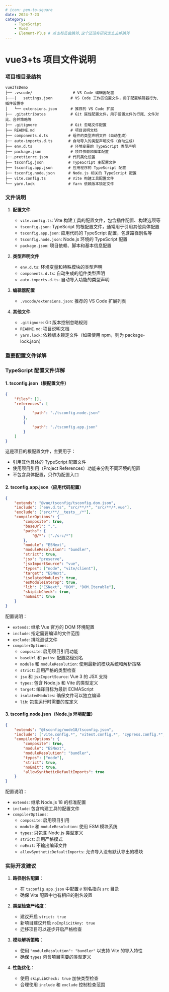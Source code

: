 ```yaml
---
# icon: pen-to-square
date: 2024-7-23
category:
    - TypeScript
    - Vue3
    - Element-Plus # 点击标签会跳转,这个还没有研究怎么去掉跳转
---
```


# vue3+ts 项目文件说明

### 项目根目录结构

```
vue3TsDemo
├── .vscode/                  # VS Code 编辑器配置
├───|   settings.json        # VS Code 工作区设置文件，用于配置编辑器行为、插件设置等
│   └── extensions.json      # 推荐的 VS Code 扩展
├── .gitattributes           # Git 属性配置文件，用于设置文件的行尾、文件对比、合并策略等
├── .gitignore               # Git 忽略文件配置
├── README.md                # 项目说明文档
├── components.d.ts         # 组件的类型声明文件（自动生成）
├── auto-imports.d.ts       # 自动导入的类型声明文件（自动生成）
├── env.d.ts                 # 环境变量的 TypeScript 类型声明
├── package.json             # 项目依赖和脚本配置
├──.prettierrc.json         # 代码美化设置
├── tsconfig.json           # TypeScript 主配置文件
├── tsconfig.app.json       # 应用程序的 TypeScript 配置
├── tsconfig.node.json      # Node.js 相关的 TypeScript 配置
├── vite.config.ts          # Vite 构建工具配置文件
└── yarn.lock               # Yarn 依赖版本锁定文件
```

### 文件说明

1. **配置文件**

    - `vite.config.ts`: Vite 构建工具的配置文件，包含插件配置、构建选项等
    - `tsconfig.json`: TypeScript 的根配置文件，通常用于引用其他具体配置
    - `tsconfig.app.json`: 应用代码的 TypeScript 配置，包含路径别名等
    - `tsconfig.node.json`: Node.js 环境的 TypeScript 配置
    - `package.json`: 项目依赖、脚本和基本信息配置

2. **类型声明文件**

    - `env.d.ts`: 环境变量和特殊模块的类型声明
    - `components.d.ts`: 自动生成的组件类型声明
    - `auto-imports.d.ts`: 自动导入功能的类型声明

3. **编辑器配置**

    - `.vscode/extensions.json`: 推荐的 VS Code 扩展列表

4. **其他文件**
    - `.gitignore`: Git 版本控制忽略规则
    - `README.md`: 项目说明文档
    - `yarn.lock`: 依赖版本锁定文件（如果使用 npm，则为 package-lock.json）

### 重要配置文件详解

### TypeScript 配置文件详解

#### 1. tsconfig.json（根配置文件）

```json
{
    "files": [],
    "references": [
        {
            "path": "./tsconfig.node.json"
        },
        {
            "path": "./tsconfig.app.json"
        }
    ]
}
```

这是项目的根配置文件，主要用于：

-   引用其他具体的 TypeScript 配置文件
-   使用项目引用（Project References）功能来分割不同环境的配置
-   不包含具体配置，只作为配置入口

#### 2. tsconfig.app.json（应用代码配置）

```json
{
    "extends": "@vue/tsconfig/tsconfig.dom.json",
    "include": ["env.d.ts", "src/**/*", "src/**/*.vue"],
    "exclude": ["src/**/__tests__/*"],
    "compilerOptions": {
        "composite": true,
        "baseUrl": ".",
        "paths": {
            "@/*": ["./src/*"]
        },
        "module": "ESNext",
        "moduleResolution": "bundler",
        "strict": true,
        "jsx": "preserve",
        "jsxImportSource": "vue",
        "types": ["node", "vite/client"],
        "target": "ESNext",
        "isolatedModules": true,
        "esModuleInterop": true,
        "lib": ["ESNext", "DOM", "DOM.Iterable"],
        "skipLibCheck": true,
        "noEmit": true
    }
}
```

配置说明：

-   `extends`: 继承 Vue 官方的 DOM 环境配置
-   `include`: 指定需要编译的文件范围
-   `exclude`: 排除测试文件
-   `compilerOptions`:
    -   `composite`: 启用项目引用功能
    -   `baseUrl` 和 `paths`: 配置路径别名
    -   `module` 和 `moduleResolution`: 使用最新的模块系统和解析策略
    -   `strict`: 启用严格的类型检查
    -   `jsx` 和 `jsxImportSource`: Vue 3 的 JSX 支持
    -   `types`: 包含 Node.js 和 Vite 的类型定义
    -   `target`: 编译目标为最新 ECMAScript
    -   `isolatedModules`: 确保文件可以独立编译
    -   `lib`: 包含运行时需要的库定义

#### 3. tsconfig.node.json（Node.js 环境配置）

```json
{
    "extends": "@tsconfig/node18/tsconfig.json",
    "include": ["vite.config.*", "vitest.config.*", "cypress.config.*", "playwright.config.*"],
    "compilerOptions": {
        "composite": true,
        "module": "ESNext",
        "moduleResolution": "bundler",
        "types": ["node"],
        "strict": true,
        "noEmit": true,
        "allowSyntheticDefaultImports": true
    }
}
```

配置说明：

-   `extends`: 继承 Node.js 18 的标准配置
-   `include`: 包含构建工具的配置文件
-   `compilerOptions`:
    -   `composite`: 启用项目引用
    -   `module` 和 `moduleResolution`: 使用 ESM 模块系统
    -   `types`: 只包含 Node.js 类型定义
    -   `strict`: 启用严格模式
    -   `noEmit`: 不输出编译文件
    -   `allowSyntheticDefaultImports`: 允许导入没有默认导出的模块

### 实际开发建议

1. **路径别名配置**：

    - 在 `tsconfig.app.json` 中配置 `@` 别名指向 `src` 目录
    - 确保 Vite 配置中也有相应的别名设置

2. **类型检查严格度**：

    - 建议开启 `strict: true`
    - 新项目建议开启 `noImplicitAny: true`
    - 迁移项目可以逐步开启严格检查

3. **模块解析策略**：

    - 使用 `"moduleResolution": "bundler"` 以支持 Vite 的导入特性
    - 确保 `types` 包含项目需要的类型定义

4. **性能优化**：
    - 使用 `skipLibCheck: true` 加快类型检查
    - 合理使用 `include` 和 `exclude` 控制检查范围
